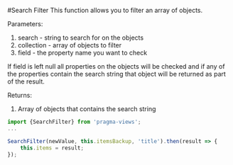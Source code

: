 #Search Filter
This function allows you to filter an array of objects.

Parameters:
1. search - string to search for on the objects 
1. collection - array of objects to filter
1. field - the property name you want to check

If field is left null all properties on the objects will be checked and if any of the properties contain the search string that object will be returned as part of the result.

Returns:
1. Array of objects that contains the search string
 
 
```js
import {SearchFilter} from 'pragma-views';
...

SearchFilter(newValue, this.itemsBackup, 'title').then(result => {
    this.items = result;
});

```
